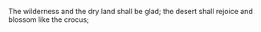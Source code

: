 The wilderness and the dry land shall be glad; the desert shall rejoice and blossom like the crocus;
